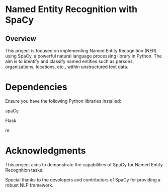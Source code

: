 # Named Entity Recognition with SpaCy

## Overview

This project is focused on implementing Named Entity Recognition (NER) using SpaCy, a powerful natural language processing library in Python. The aim is to identify and classify named entities such as persons, organizations, locations, etc., within unstructured text data.

# Dependencies

Ensure you have the following Python libraries installed:

spaCy

Flask

re


# Acknowledgments

This project aims to demonstrate the capabilities of SpaCy for Named Entity Recognition tasks.

Special thanks to the developers and contributors of SpaCy for providing a robust NLP framework.
